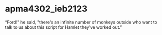 # apma4302_ieb2123

“Ford!" he said, "there's an infinite number of monkeys outside who want to talk to us about this script for Hamlet they've worked out.” 
